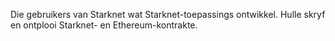 Die gebruikers van Starknet wat Starknet-toepassings ontwikkel. Hulle skryf en ontplooi Starknet- en Ethereum-kontrakte.